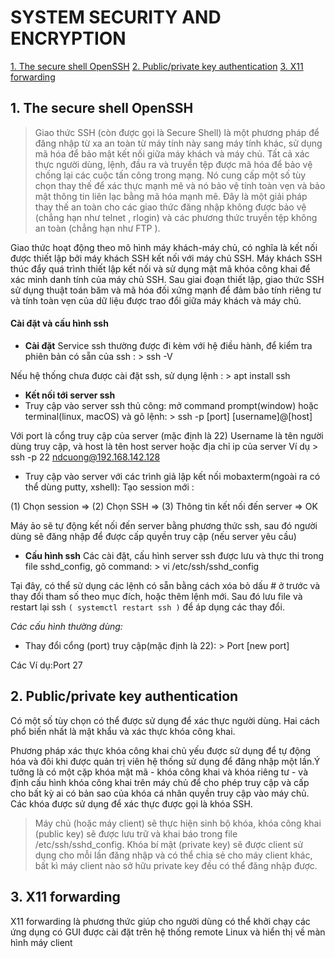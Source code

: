  # SYSTEM SECURITY AND ENCRYPTION
 
 [1. The secure shell OpenSSH](#openssh)
 [2. Public/private key authentication](#key)
 [3.	X11 forwarding](#x11)

## 1.	The secure shell OpenSSH <a name="openssh"></a>
> Giao thức SSH (còn được gọi là Secure Shell) là một phương pháp để đăng nhập từ xa an toàn từ máy tính này sang máy tính khác, sử dụng mã hóa để bảo mật kết nối giữa máy khách và máy chủ. Tất cả xác thực người dùng, lệnh, đầu ra và truyền tệp được mã hóa để bảo vệ chống lại các cuộc tấn công trong mạng. Nó cung cấp một số tùy chọn thay thế để xác thực mạnh mẽ và nó bảo vệ tính toàn vẹn và bảo mật thông tin liên lạc bằng mã hóa mạnh mẽ. Đây là một giải pháp thay thế an toàn cho các giao thức đăng nhập không được bảo vệ (chẳng hạn như telnet , rlogin) và các phương thức truyền tệp không an toàn (chẳng hạn như FTP ).

Giao thức hoạt động theo mô hình máy khách-máy chủ, có nghĩa là kết nối được thiết lập bởi máy khách SSH kết nối với máy chủ SSH. Máy khách SSH thúc đẩy quá trình thiết lập kết nối và sử dụng mật mã khóa công khai để xác minh danh tính của máy chủ SSH. Sau giai đoạn thiết lập, giao thức SSH sử dụng thuật toán băm và mã hóa đối xứng mạnh để đảm bảo tính riêng tư và tính toàn vẹn của dữ liệu được trao đổi giữa máy khách và máy chủ.
#### Cài đặt và cấu hình ssh
- **Cài đặt**
Service ssh thường được đi kèm với hệ điều hành, để kiểm tra phiên bản có sẵn của ssh : > ssh -V

Nếu hệ thống chưa được cài đặt ssh, sử dụng lệnh : > apt install ssh

- **Kết nối tới server ssh**
 - Truy cập vào server ssh thủ công: mở command prompt(window) hoặc terminal(linux, macOS) và gõ lệnh: > ssh -p [port] [username]@[host]

Với port là cổng truy cập của server (mặc định là 22) Username là tên người dùng truy cập, và host là tên host server hoặc địa chỉ ip của server
Ví dụ > ssh -p 22 ndcuong@192.168.142.128

 - Truy cập vào server với các trình giả lập kết nối mobaxterm(ngoài ra có thể dùng putty, xshell):
Tạo session mới :

(1) Chọn session => (2) Chọn SSH => (3) Thông tin kết nối đến server => OK

Máy ảo sẽ tự động kết nối đến server bằng phương thức ssh, sau đó người dùng sẽ đăng nhập để được cấp quyền truy cập (nếu server yêu cầu)

- **Cấu hình ssh**
 Các cài đặt, cấu hình server ssh được lưu và thực thi trong file sshd_config, gõ command: > vi /etc/ssh/sshd_config
 
 Tại đây, có thể sử dụng các lệnh có sẵn bằng cách xóa bỏ dấu # ở trước và thay đổi tham số theo mục đích, hoặc thêm lệnh mới. Sau đó lưu file và restart lại ssh `( systemctl restart ssh )` để áp dụng các thay đổi.
 
 *Các cấu hình thường dùng:*
  - Thay đổi cổng (port) truy cập(mặc định là 22): > Port [new port]
  
  Các 
  Ví dụ:Port 27
 
## 2. Public/private key authentication<a name="key"></a>
Có một số tùy chọn có thể được sử dụng để xác thực người dùng. Hai cách phổ biến nhất là mật khẩu và xác thực khóa công khai.

Phương pháp xác thực khóa công khai chủ yếu được sử dụng để tự động hóa và đôi khi được quản trị viên hệ thống sử dụng để đăng nhập một lần.Ý tưởng là có một cặp khóa mật mã - khóa công khai và khóa riêng tư - và định cấu hình khóa công khai trên máy chủ để cho phép truy cập và cấp cho bất kỳ ai có bản sao của khóa cá nhân quyền truy cập vào máy chủ. Các khóa được sử dụng để xác thực được gọi là khóa SSH.

> Máy chủ (hoặc máy client) sẽ thực hiện sinh bộ khóa, khóa công khai (public key) sẽ được lưu trữ và khai báo trong file /etc/ssh/sshd_config. Khóa bí mật (private key) sẽ được client sử dụng cho mỗi lần đăng nhập và có thể chia sẻ cho máy client khác, bất kì máy client nào sở hữu private key đều có thể đăng nhập được.
## 3.	X11 forwarding <a name="x11"></a>
X11 forwarding là phương thức giúp cho người dùng có thể khởi chạy các ứng dụng có GUI được cài đặt trên hệ thống remote Linux và hiển thị về màn hình máy client
